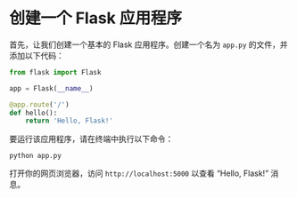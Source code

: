 # 创建一个 Flask 应用程序

首先，让我们创建一个基本的 Flask 应用程序。创建一个名为 `app.py` 的文件，并添加以下代码：

```python
from flask import Flask

app = Flask(__name__)

@app.route('/')
def hello():
    return 'Hello, Flask!'
```

要运行该应用程序，请在终端中执行以下命令：

```shell
python app.py
```

打开你的网页浏览器，访问 `http://localhost:5000` 以查看 “Hello, Flask!” 消息。
